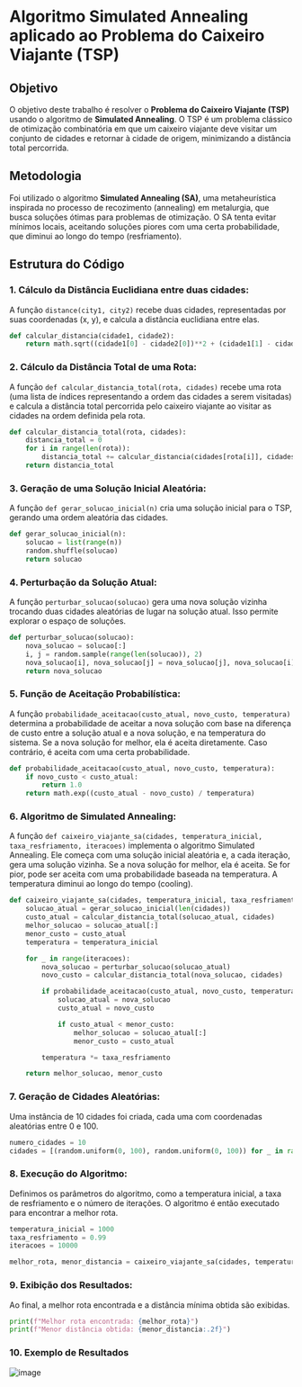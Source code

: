 
# Algoritmo Simulated Annealing aplicado ao Problema do Caixeiro Viajante (TSP)

## Objetivo

O objetivo deste trabalho é resolver o **Problema do Caixeiro Viajante (TSP)** usando o algoritmo de **Simulated Annealing**. O TSP é um problema clássico de otimização combinatória em que um caixeiro viajante deve visitar um conjunto de cidades e retornar à cidade de origem, minimizando a distância total percorrida.

## Metodologia

Foi utilizado o algoritmo **Simulated Annealing (SA)**, uma metaheurística inspirada no processo de recozimento (annealing) em metalurgia, que busca soluções ótimas para problemas de otimização. O SA tenta evitar mínimos locais, aceitando soluções piores com uma certa probabilidade, que diminui ao longo do tempo (resfriamento).

## Estrutura do Código

### 1. Cálculo da Distância Euclidiana entre duas cidades:

A função `distance(city1, city2)` recebe duas cidades, representadas por suas coordenadas (x, y), e calcula a distância euclidiana entre elas.

```python
def calcular_distancia(cidade1, cidade2):
    return math.sqrt((cidade1[0] - cidade2[0])**2 + (cidade1[1] - cidade2[1])**2)
```

### 2. Cálculo da Distância Total de uma Rota:

A função `def calcular_distancia_total(rota, cidades)` recebe uma rota (uma lista de índices representando a ordem das cidades a serem visitadas) e calcula a distância total percorrida pelo caixeiro viajante ao visitar as cidades na ordem definida pela rota.

```python
def calcular_distancia_total(rota, cidades):
    distancia_total = 0
    for i in range(len(rota)):
        distancia_total += calcular_distancia(cidades[rota[i]], cidades[rota[(i + 1) % len(rota)]])
    return distancia_total
```

### 3. Geração de uma Solução Inicial Aleatória:

A função `def gerar_solucao_inicial(n)` cria uma solução inicial para o TSP, gerando uma ordem aleatória das cidades.

```python
def gerar_solucao_inicial(n):
    solucao = list(range(n))  
    random.shuffle(solucao)   
    return solucao
```

### 4. Perturbação da Solução Atual:

A função `perturbar_solucao(solucao)` gera uma nova solução vizinha trocando duas cidades aleatórias de lugar na solução atual. Isso permite explorar o espaço de soluções.

```python
def perturbar_solucao(solucao):
    nova_solucao = solucao[:] 
    i, j = random.sample(range(len(solucao)), 2)  
    nova_solucao[i], nova_solucao[j] = nova_solucao[j], nova_solucao[i] 
    return nova_solucao
```

### 5. Função de Aceitação Probabilística:

A função `probabilidade_aceitacao(custo_atual, novo_custo, temperatura)` determina a probabilidade de aceitar a nova solução com base na diferença de custo entre a solução atual e a nova solução, e na temperatura do sistema. Se a nova solução for melhor, ela é aceita diretamente. Caso contrário, é aceita com uma certa probabilidade.

```python
def probabilidade_aceitacao(custo_atual, novo_custo, temperatura):
    if novo_custo < custo_atual:
        return 1.0  
    return math.exp((custo_atual - novo_custo) / temperatura) 
```

### 6. Algoritmo de Simulated Annealing:

A função `def caixeiro_viajante_sa(cidades, temperatura_inicial, taxa_resfriamento, iteracoes)` implementa o algoritmo Simulated Annealing. Ele começa com uma solução inicial aleatória e, a cada iteração, gera uma solução vizinha. Se a nova solução for melhor, ela é aceita. Se for pior, pode ser aceita com uma probabilidade baseada na temperatura. A temperatura diminui ao longo do tempo (cooling).

```python
def caixeiro_viajante_sa(cidades, temperatura_inicial, taxa_resfriamento, iteracoes):
    solucao_atual = gerar_solucao_inicial(len(cidades)) 
    custo_atual = calcular_distancia_total(solucao_atual, cidades) 
    melhor_solucao = solucao_atual[:]  
    menor_custo = custo_atual
    temperatura = temperatura_inicial 

    for _ in range(iteracoes):  
        nova_solucao = perturbar_solucao(solucao_atual)  
        novo_custo = calcular_distancia_total(nova_solucao, cidades)  

        if probabilidade_aceitacao(custo_atual, novo_custo, temperatura) > random.random():
            solucao_atual = nova_solucao 
            custo_atual = novo_custo  

            if custo_atual < menor_custo:
                melhor_solucao = solucao_atual[:]
                menor_custo = custo_atual

        temperatura *= taxa_resfriamento  

    return melhor_solucao, menor_custo
```

### 7. Geração de Cidades Aleatórias:

Uma instância de 10 cidades foi criada, cada uma com coordenadas aleatórias entre 0 e 100.

```python
numero_cidades = 10
cidades = [(random.uniform(0, 100), random.uniform(0, 100)) for _ in range(numero_cidades)]
```

### 8. Execução do Algoritmo:

Definimos os parâmetros do algoritmo, como a temperatura inicial, a taxa de resfriamento e o número de iterações. O algoritmo é então executado para encontrar a melhor rota.

```python
temperatura_inicial = 1000  
taxa_resfriamento = 0.99 
iteracoes = 10000  

melhor_rota, menor_distancia = caixeiro_viajante_sa(cidades, temperatura_inicial, taxa_resfriamento, iteracoes)
```

### 9. Exibição dos Resultados:

Ao final, a melhor rota encontrada e a distância mínima obtida são exibidas.

```python
print(f"Melhor rota encontrada: {melhor_rota}")
print(f"Menor distância obtida: {menor_distancia:.2f}")
```
### 10. Exemplo de Resultados
![image](https://github.com/user-attachments/assets/ebbf7c36-78f8-40dc-b0b5-f803e3f88c90)

